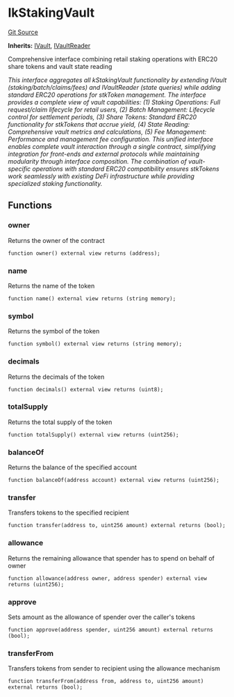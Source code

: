 # IkStakingVault
[Git Source](https://github.com/VerisLabs/KAM/blob/39577197165fca22f4727dda301114283fca8759/src/interfaces/IkStakingVault.sol)

**Inherits:**
[IVault](/src/interfaces/IVault.sol/interface.IVault.md), [IVaultReader](/src/interfaces/modules/IVaultReader.sol/interface.IVaultReader.md)

Comprehensive interface combining retail staking operations with ERC20 share tokens and vault state reading

*This interface aggregates all kStakingVault functionality by extending IVault (staking/batch/claims/fees) and
IVaultReader (state queries) while adding standard ERC20 operations for stkToken management. The interface provides
a complete view of vault capabilities: (1) Staking Operations: Full request/claim lifecycle for retail users,
(2) Batch Management: Lifecycle control for settlement periods, (3) Share Tokens: Standard ERC20 functionality for
stkTokens that accrue yield, (4) State Reading: Comprehensive vault metrics and calculations, (5) Fee Management:
Performance and management fee configuration. This unified interface enables complete vault interaction through a
single contract, simplifying integration for front-ends and external protocols while maintaining modularity through
interface composition. The combination of vault-specific operations with standard ERC20 compatibility ensures
stkTokens work seamlessly with existing DeFi infrastructure while providing specialized staking functionality.*


## Functions
### owner

Returns the owner of the contract


```solidity
function owner() external view returns (address);
```

### name

Returns the name of the token


```solidity
function name() external view returns (string memory);
```

### symbol

Returns the symbol of the token


```solidity
function symbol() external view returns (string memory);
```

### decimals

Returns the decimals of the token


```solidity
function decimals() external view returns (uint8);
```

### totalSupply

Returns the total supply of the token


```solidity
function totalSupply() external view returns (uint256);
```

### balanceOf

Returns the balance of the specified account


```solidity
function balanceOf(address account) external view returns (uint256);
```

### transfer

Transfers tokens to the specified recipient


```solidity
function transfer(address to, uint256 amount) external returns (bool);
```

### allowance

Returns the remaining allowance that spender has to spend on behalf of owner


```solidity
function allowance(address owner, address spender) external view returns (uint256);
```

### approve

Sets amount as the allowance of spender over the caller's tokens


```solidity
function approve(address spender, uint256 amount) external returns (bool);
```

### transferFrom

Transfers tokens from sender to recipient using the allowance mechanism


```solidity
function transferFrom(address from, address to, uint256 amount) external returns (bool);
```

